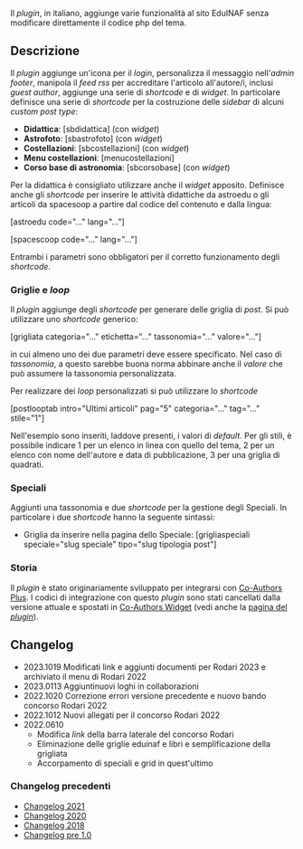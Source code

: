 Il *plugin*, in italiano, aggiunge varie funzionalità al sito EduINAF senza modificare direttamente il codice php del tema.

## Descrizione

Il *plugin* aggiunge un'icona per il *login*, personalizza il messaggio nell'*admin footer*, manipola il *feed rss* per accreditare l'articolo all'autore/i, inclusi *guest author*, aggiunge una serie di *shortcode* e di *widget*.
In particolare definisce una serie di *shortcode* per la costruzione delle *sidebar* di alcuni *custom post type*:

* **Didattica**: [sbdidattica] (con *widget*)
* **Astrofoto**: [sbastrofoto] (con *widget*)
* **Costellazioni**: [sbcostellazioni] (con *widget*)
* **Menu costellazioni**: [menucostellazioni]
* **Corso base di astronomia**: [sbcorsobase] (con *widget*)

Per la didattica è consigliato utilizzare anche il *widget* apposito.
Definisce anche gli *shortcode* per inserire le attività didattiche da astroedu o gli articoli da spacesoop a partire dal codice del contenuto e dalla lingua:

[astroedu code="..." lang="..."]

[spacescoop code="..." lang="..."]

Entrambi i parametri sono obbligatori per il corretto funzionamento degli *shortcode*.

### Griglie e *loop*

Il *plugin* aggiunge degli *shortcode* per generare delle griglia di *post*. Si può utilizzare uno *shortcode* generico:

[grigliata categoria="..." etichetta="..." tassonomia="..." valore="..."]

in cui almeno uno dei due parametri deve essere specificato. Nel caso di *tassonomia*, a questo sarebbe buona norma abbinare anche il *valore* che può assumere la tassonomia personalizzata.

Per realizzare dei *loop* personalizzati si può utilizzare lo *shortcode*

[postlooptab intro="Ultimi articoli" pag="5" categoria="..." tag="..." stile="1"]

Nell'esempio sono inseriti, laddove presenti, i valori di *default*.
Per gli stili, è possibile indicare 1 per un elenco in linea con quello del tema, 2 per un elenco con nome dell'autore e data di pubblicazione, 3 per una griglia di quadrati.

### Speciali

Aggiunti una tassonomia e due *shortcode* per la gestione degli Speciali. In particolare i due *shortcode* hanno la seguente sintassi:

* Griglia da inserire nella pagina dello Speciale: [grigliaspeciali speciale="slug speciale" tipo="slug tipologia post"]

### Storia

Il *plugin* è stato originariamente sviluppato per integrarsi con [Co-Authors Plus](https://wordpress.org/plugins/co-authors-plus/). I codici di integrazione con questo *plugin* sono stati cancellati dalla versione attuale e spostati in [Co-Authors Widget](https://wordpress.org/plugins/widget-for-co-authors/) (vedi anche la [pagina del *plugin*](https://ulaulaman.github.io/#CoAuthorsWidget)).

## Changelog
* 2023.1019 Modificati link e aggiunti documenti per Rodari 2023 e archiviato il menu di Rodari 2022
* 2023.0113 Aggiuntinuovi loghi in collaborazioni
* 2022.1020 Correzione errori versione precedente e nuovo bando concorso Rodari 2022
* 2022.1012 Nuovi allegati per il concorso Rodari 2022
* 2022.0610
  * Modifica *link* della barra laterale del concorso Rodari
  * Eliminazione delle griglie eduinaf e libri e semplificazione della grigliata
  * Accorpamento di speciali e grid in quest'ultimo

### Changelog precedenti

* [Changelog 2021](changelog2021.md)
* [Changelog 2020](changelog2020.md)
* [Changelog 2018](changelog2018.md)
* [Changelog pre 1.0](changelog01.md)